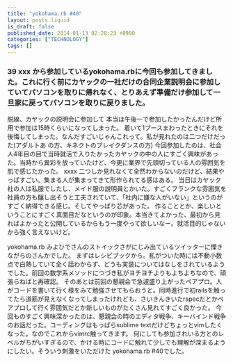 ```yaml
---
title: "yokohama.rb #40"
layout: posts.liquid
is_draft: false
published_date: 2014-01-13 02:28:23 +0900
categories: ["TECHNOLOGY"]
tags: []
---
```


### 39 xxx から参加しているyokohama.rbに今回も参加してきました。これに行く前にカヤックの一社だけの合同企業説明会に参加していてパソコンを取りに帰れなく、とりあえず準備だけ参加して一旦家に戻ってパソコンを取りに戻りました。
脱線、カヤックの説明会に参加して 本当は午後一で参加したかったんだけど所用で参加は15時くらいになってしまった。 着いて1ブースまわったときにそれを後悔してしまった。なんだすごいじゃんこれって。私が見れたのは二つだけだった(アダルトあ の方、キネクトのブレイクダンスの方) 今回参加したのは、社会人4年目の目で当時就活で入りたかったカヤックの中の人にすごく興味があった。当時から異彩を放っていたけど、今更に業界で先頭切っている人の雰囲気を肌で感じたかった。 xxxx 二つしか見れなくて全然わからないのだけど、結果やっぱすごい。集まる人が集まってきて形作られてる感はある。 当日はカヤック社の人は私服でしたし、メイド服の説明員とかいた。すごくフランクな雰囲気を社員の方も醸し出そうと工夫されていて、「社内に嫌な人がいない」というのがすごく納得できる感じ。そしてやっぱり芯があった。 作ることとか、楽しいということにすごく真面目だなというのが印象。本当きてよかった、最初から見ればよかったと公開しているからもう一度やって欲しいなー。就活目的じゃないから強く言えないけど。

yokohama.rb みよひでさんのストイックさがにじみ出ているツイッターに慄きながらのさんかでした。 まずはレシピブックから。私がついた時には不動小数点で白熱していて全く話わからず、どうも実装についてはなしをされているようでした。前回の数学系メソッドにつづき私がヨチヨチよりもよちよちなので、頑張らねばと再確認。 そのあとは前回の懇親会で急遽盛り上がったペアプロ。人がコードを書いて行く様をみて勉強させてもらおうと。同時進行で初railsを触ってたら道筋が見えなくなってしまったけれども、さいきんきいたrspecだとかペアプロして行く雰囲気だとか新しいものがたくさん見れてすごく良かった。 今回ものすごく興味深かったのは、懇親会の時のエディタ戦争、キーバインド戦争のお話だった。コーディングはもっぱらsublime textだけどちょっとvimしたくなった。なのでこれからvimrc触ってきます。 何にしても参加されいる方とのレベルがちがいすぎるので、かける時にコードに触れて少しでも理解が深まるようにしたい。そういう刺激をいただけた yokohama.rb #40でした。


